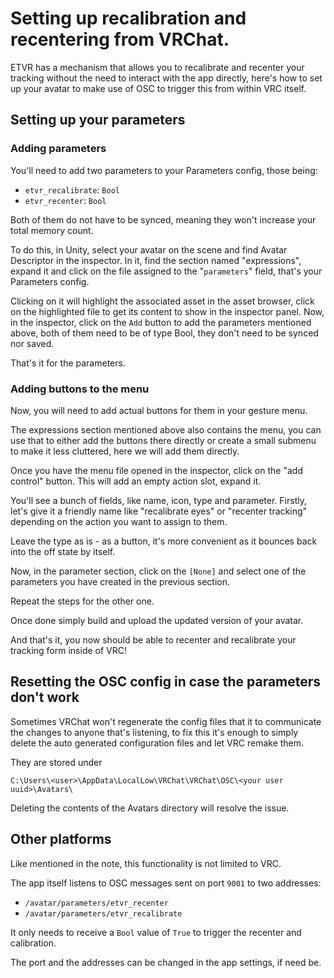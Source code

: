 <script setup>
import Alerts from '../../vue/alerts/Alerts.vue'
import ImageCard from '../../vue/images/ImageComponent.vue'
import { image_settings } from '../../static/image_settings'
import { alerts } from '../../static/alerts'
</script>

# Setting up recalibration and recentering from VRChat.
ETVR has a mechanism that allows you to recalibrate and recenter your tracking without the need to interact with the app directly, here's how to set up your avatar to make use of OSC to trigger this from within VRC itself. 

<Alerts :options="alerts.parts_list_two">
    <template v-slot:content>
        <p>
           Note, while this page explains how to do it from the point of view of vrchat, it can be done in Neos and CVR too, all the app listens to are two OSC messages.
        </p>
    </template>
</Alerts>

## Setting up your parameters 

### Adding parameters
You'll need to add two parameters to your Parameters config, those being: 

- `etvr_recalibrate`: `Bool` 
- `etvr_recenter`: `Bool` 

Both of them do not have to be synced, meaning they won't increase your total memory count.

To do this, in Unity, select your avatar on the scene and find Avatar Descriptor in the inspector. In it, find the section named "expressions", expand it and click on the file assigned to the "`parameters`" field, that's your Parameters config.

<ImageCard :options="image_settings.unity_vrc_expressions" />

Clicking on it will highlight the associated asset in the asset browser, click on the highlighted file to get its content to show in the inspector panel. Now, in the inspector, click on the `Add` button to add the parameters mentioned above, both of them need to be of type Bool, they don't need to be synced nor saved. 

<ImageCard :options="image_settings.unity_vrc_expressions_add_fields"/>
<ImageCard :options="image_settings.unity_vrc_expressions_fields"/>

That's it for the parameters.

### Adding buttons to the menu

Now, you will need to add actual buttons for them in your gesture menu. 

The expressions section mentioned above also contains the menu, you can use that to either add the buttons there directly or create a small submenu to make it less cluttered, here we will add them directly. 

<ImageCard :options="image_settings.unity_vrc_expressions"/>

Once you have the menu file opened in the inspector, click on the "add control" button. This will add an empty action slot, expand it. 

<ImageCard :options="image_settings.unity_vrc_empty_control"/>

You'll see a bunch of fields, like name, icon, type and parameter. Firstly, let's give it a friendly name like "recalibrate eyes" or "recenter tracking" depending on the action you want to assign to them. 

Leave the type as is - as a button, it's more convenient as it bounces back into the off state by itself. 

Now, in the parameter section, click on the `[None]` and select one of the parameters you have created in the previous section. 

<ImageCard :options="image_settings.unity_vrc_control_setup"/>

Repeat the steps for the other one. 

Once done simply build and upload the updated version of your avatar.

And that's it, you now should be able to recenter and recalibrate your tracking form inside of VRC! 


## Resetting the OSC config in case the parameters don't work

Sometimes VRChat won't regenerate the config files that it to communicate the changes to anyone that's listening, to fix this it's enough to simply delete the auto generated configuration files and let VRC remake them. 

They are stored under 

`C:\Users\<user>\AppData\LocalLow\VRChat\VRChat\OSC\<your user uuid>\Avatars\` 

Deleting the contents of the Avatars directory will resolve the issue.

## Other platforms 

Like mentioned in the note, this functionality is not limited to VRC. 

The app itself listens to OSC messages sent on port `9001` to two addresses: 

- `/avatar/parameters/etvr_recenter`
- `/avatar/parameters/etvr_recalibrate` 

It only needs to receive a `Bool` value of `True` to trigger the recenter and calibration. 

The port and the addresses can be changed in the app settings, if need be. 